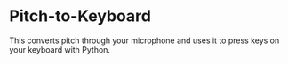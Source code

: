 # Pitch-to-Keyboard
This converts pitch through your microphone and uses it to press keys on your keyboard with Python. 
